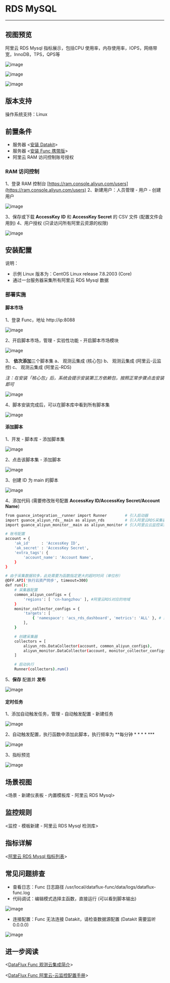 
# RDS MySQL
---

## 视图预览

阿里云 RDS Mysql 指标展示，包括CPU 使用率，内存使用率，IOPS，网络带宽，InnoDB，TPS，QPS等

![image](imgs/input-rds-mysql-1.png)

![image](imgs/input-rds-mysql-2.png)

![image](imgs/input-rds-mysql-3.png)

## 版本支持

操作系统支持：Linux  

## 前置条件

- 服务器 <[安装 Datakit](../datakit/datakit-install.md)>
- 服务器 <[安装 Func 携带版](../dataflux-func/quick-start.md)>
- 阿里云 RAM 访问控制账号授权

### RAM 访问控制

1、登录 RAM 控制台  [https://ram.console.aliyun.com/users](https://ram.console.aliyun.com/users)
2、新建用户：人员管理 - 用户 - 创建用户

![image](imgs/input-rds-mysql-4.png)

3、保存或下载 **AccessKey** **ID** 和 **AccessKey Secret** 的 CSV 文件 (配置文件会用到)
4、用户授权 (只读访问所有阿里云资源的权限)

![image](imgs/input-rds-mysql-5.png)

## 安装配置

说明：

- 示例 Linux 版本为：CentOS Linux release 7.8.2003 (Core)
- 通过一台服务器采集所有阿里云 RDS Mysql 数据

### 部署实施

#### 脚本市场

1、登录 Func，地址 http://ip:8088

![image](imgs/input-rds-mysql-6.png)

2、开启脚本市场，管理 - 实验性功能 - 开启脚本市场模块

![image](imgs/input-rds-mysql-7.png)

3、 **依次添加**三个脚本集
   a、 观测云集成 (核心包)
   b、 观测云集成 (阿里云-云监控)
   c、 观测云集成 (阿里云-RDS)

_注：在安装「核心包」后，系统会提示安装第三方依赖包，按照正常步骤点击安装即可_

![image](imgs/input-rds-mysql-8.png)

4、脚本安装完成后，可以在脚本库中看到所有脚本集

![image](imgs/input-rds-mysql-9.png)

#### 添加脚本

1、开发 - 脚本库 - 添加脚本集

![image](imgs/input-rds-mysql-10.png)

2、点击该脚本集 - 添加脚本

![image](imgs/input-rds-mysql-11.png)

3、创建 ID 为 main 的脚本

![image](imgs/input-rds-mysql-12.png)

4、添加代码 (需要修改账号配置 **AccessKey ID/AccessKey Secret/Account Name**)

```bash
from guance_integration__runner import Runner        # 引入启动器
import guance_aliyun_rds__main as aliyun_rds         # 引入阿里云RDS采集器
import guance_aliyun_monitor__main as aliyun_monitor # 引入阿里云云监控采集器

# 账号配置
account = {
    'ak_id'     : 'AccessKey ID',
    'ak_secret' : 'AccessKey Secret',
    'extra_tags': {
        'account_name': 'Account Name',
    }
}

# 由于采集数据较多，此处需要为函数指定更大的超时时间（单位秒）
@DFF.API('执行云资产同步', timeout=300)
def run():
    # 采集器配置
    common_aliyun_configs = {
        'regions': [ 'cn-hangzhou' ], #阿里云RDS对应的地域
    }
    monitor_collector_configs = {
        'targets': [
            { 'namespace': 'acs_rds_dashboard', 'metrics': 'ALL' }, # 采集云监控中RDS所有指标
        ],
    }

    # 创建采集器
    collectors = [
        aliyun_rds.DataCollector(account, common_aliyun_configs),
        aliyun_monitor.DataCollector(account, monitor_collector_configs),
    ]

    # 启动执行
    Runner(collectors).run()
```

5、**保存** 配置并 **发布**

![image](imgs/input-rds-mysql-13.png)

#### 定时任务

1、添加自动触发任务，管理 - 自动触发配置 - 新建任务

![image](imgs/input-rds-mysql-14.png)

2、自动触发配置，执行函数中添加此脚本，执行频率为 **每分钟 * * * * ***

![image](imgs/input-rds-mysql-15.png)

3、指标预览

![image](imgs/input-rds-mysql-16.png)

## 场景视图

<场景 - 新建仪表板 - 内置模板库 - 阿里云 RDS Mysql>

## 监控规则

<监控 - 模板新建 - 阿里云 RDS Mysql 检测库>

## 指标详解

<[阿里云 RDS Mysql 指标列表](https://help.aliyun.com/document_detail/162849.htm?spm=a2c4g.11186623.0.0.68a41c27wTB1Ip#concept-2482340)>

## 常见问题排查

- 查看日志：Func 日志路径 /usr/local/dataflux-func/data/logs/dataflux-func.log
- 代码调试：编辑模式选择主函数，直接运行 (可以看到脚本输出)

![image](imgs/input-rds-mysql-17.png)

- 连接配置：Func 无法连接 Datakit，请检查数据源配置 (Datakit 需要监听 0.0.0.0)

![image](imgs/input-rds-mysql-18.png)

## 进一步阅读

<[DataFlux Func 观测云集成简介](index.md)>

<[DataFlux Func 阿里云-云监控配置手册](../dataflux-func/script-market-guance-aliyun-monitor.md)>
